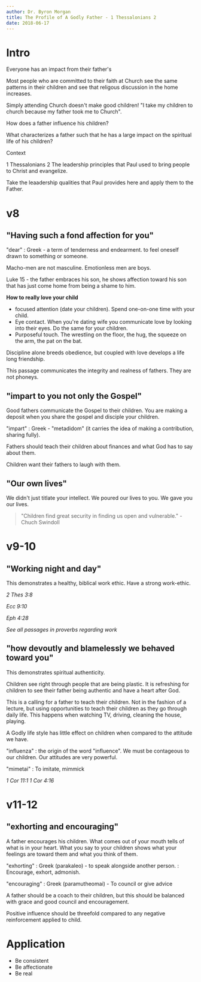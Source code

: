 ```yaml
---
author: Dr. Byron Morgan
title: The Profile of A Godly Father - 1 Thessalonians 2
date: 2018-06-17
---
```


# Intro

Everyone has an impact from their father's 

Most people who are committed to their faith at Church see the same patterns in
their children and see that religous discussion in the home increases.

Simply attending Church doesn't make good children! "I take my children to
church because my father took me to Church".


How does a father influence his children? 

What characterizes a father such that he has a large impact on the spiritual
life of his children?

Context

1 Thessalonians 2 The leadership principles that Paul used to bring people to Christ and
evangelize.

Take the leaadership qualities that Paul provides here and apply them to the
Father.

# v8

## "Having such a fond affection for you"

"dear"
: Greek - a term of tenderness and endearment. to feel oneself drawn to
something or someone.

Macho-men are not masculine. Emotionless men are boys.

Luke 15 - the father embraces his son, he shows affection toward his son that
has just come home from being a shame to him.

**How to really love your child**
  * focused attention (date your children). Spend one-on-one time with your child.
  * Eye contact. When you're dating wife you communicate love by looking into
      their eyes. Do the same for your children.
  * Purposeful touch. The wrestling on the floor, the hug, the squeeze on the
      arm, the pat on the bat.

Discipline alone breeds obedience, but coupled with love develops a life long
friendship.

This passage communicates the integrity and realness of fathers. They are not
phoneys.

## "impart to you not only the Gospel"

Good fathers communicate the Gospel to their children. You are making a deposit
when you share the gospel and disciple your children.


"impart"
: Greek - "metadidom" (it carries the idea of making a contribution, sharing
fully).

Fathers should teach their children about finances and what God has to say about
them.

Children want their fathers to laugh with them.

## "Our own lives"

We didn't just titlate your intellect. We poured our lives to you. We gave you
our lives. 
 
> "Children find great security in finding us open and vulnerable." - Chuch
> Swindoll

# v9-10 

## "Working night and day" 

This demonstrates a healthy, biblical work ethic. Have a strong work-ethic. 

_2 Thes 3:8_

_Ecc 9:10_

_Eph 4:28_

_See all passages in proverbs regarding work_

## "how devoutly and blamelessly we behaved toward you"

This demonstrates spiritual authenticity.

Children see right through people that are being plastic. It is refreshing for
children to see their father being authentic and have a heart after God.

This is a calling for a father to teach their children. Not in the fashion of a
lecture, but using opportunities to teach their children as they go through
daily life. This happens when watching TV, driving, cleaning the house, playing.

A Godly life style has little effect on children when compared to the attitude
we have.

"influenza" 
: the origin of the word "influence". We must be contageous to our
children. Our attitudes are very powerful.

"mimetai"
: To imitate, mimmick

_1 Cor 11:1_
_1 Cor 4:16_

# v11-12

## "exhorting and encouraging"

A father encourages his children. What comes out of your mouth tells of what is
in your heart. What you say to your children shows what your feelings are toward
them and what you think of them.

"exhorting"
: Greek (parakaleo) - to speak alongside another person.
: Encourage, exhort, admonish.

"encouraging"
: Greek (paramutheomai) - To council or give advice

A father should be a coach to their children, but this should be balanced with
grace and good council and encouragement.

Positive influence should be threefold compared to any negative reinforcement
applied to child.

# Application

* Be consistent
* Be affectionate
* Be real
